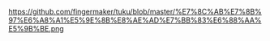 https://github.com/fingermaker/tuku/blob/master/%E7%8C%AB%E7%8B%97%E6%A8%A1%E5%9E%8B%E8%AE%AD%E7%BB%83%E6%88%AA%E5%9B%BE.png
